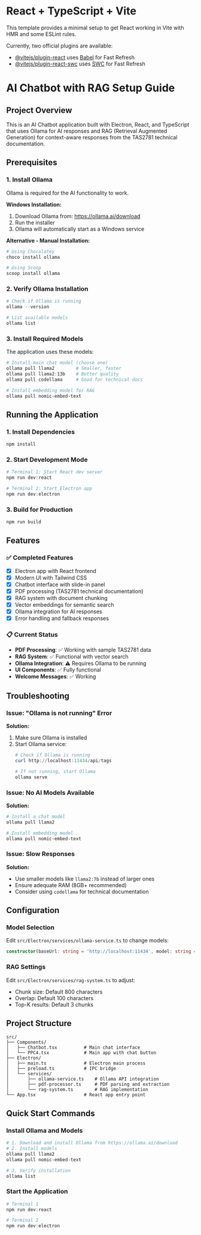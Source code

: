 # React + TypeScript + Vite

This template provides a minimal setup to get React working in Vite with HMR and some ESLint rules.

Currently, two official plugins are available:

- [@vitejs/plugin-react](https://github.com/vitejs/vite-plugin-react/blob/main/packages/plugin-react) uses [Babel](https://babeljs.io/) for Fast Refresh
- [@vitejs/plugin-react-swc](https://github.com/vitejs/vite-plugin-react/blob/main/packages/plugin-react-swc) uses [SWC](https://swc.rs/) for Fast Refresh

# AI Chatbot with RAG Setup Guide

## Project Overview
This is an AI Chatbot application built with Electron, React, and TypeScript that uses Ollama for AI responses and RAG (Retrieval Augmented Generation) for context-aware responses from the TAS2781 technical documentation.

## Prerequisites

### 1. Install Ollama
Ollama is required for the AI functionality to work.

**Windows Installation:**
1. Download Ollama from: https://ollama.ai/download
2. Run the installer
3. Ollama will automatically start as a Windows service

**Alternative - Manual Installation:**
```powershell
# Using Chocolatey
choco install ollama

# Using Scoop
scoop install ollama
```

### 2. Verify Ollama Installation
```powershell
# Check if Ollama is running
ollama --version

# List available models
ollama list
```

### 3. Install Required Models
The application uses these models:
```powershell
# Install main chat model (choose one)
ollama pull llama2        # Smaller, faster
ollama pull llama2:13b    # Better quality
ollama pull codellama     # Good for technical docs

# Install embedding model for RAG
ollama pull nomic-embed-text
```

## Running the Application

### 1. Install Dependencies
```powershell
npm install
```

### 2. Start Development Mode
```powershell
# Terminal 1: Start React dev server
npm run dev:react

# Terminal 2: Start Electron app
npm run dev:electron
```

### 3. Build for Production
```powershell
npm run build
```

## Features

### ✅ Completed Features
- [x] Electron app with React frontend
- [x] Modern UI with Tailwind CSS
- [x] Chatbot interface with slide-in panel
- [x] PDF processing (TAS2781 technical documentation)
- [x] RAG system with document chunking
- [x] Vector embeddings for semantic search
- [x] Ollama integration for AI responses
- [x] Error handling and fallback responses

### 📋 Current Status
- **PDF Processing**: ✅ Working with sample TAS2781 data
- **RAG System**: ✅ Functional with vector search
- **Ollama Integration**: ⚠️ Requires Ollama to be running
- **UI Components**: ✅ Fully functional
- **Welcome Messages**: ✅ Working

## Troubleshooting

### Issue: "Ollama is not running" Error
**Solution:**
1. Make sure Ollama is installed
2. Start Ollama service:
   ```powershell
   # Check if Ollama is running
   curl http://localhost:11434/api/tags
   
   # If not running, start Ollama
   ollama serve
   ```

### Issue: No AI Models Available
**Solution:**
```powershell
# Install a chat model
ollama pull llama2

# Install embedding model
ollama pull nomic-embed-text
```

### Issue: Slow Responses
**Solution:**
- Use smaller models like `llama2:7b` instead of larger ones
- Ensure adequate RAM (8GB+ recommended)
- Consider using `codellama` for technical documentation

## Configuration

### Model Selection
Edit `src/Electron/services/ollama-service.ts` to change models:
```typescript
constructor(baseUrl: string = 'http://localhost:11434', model: string = 'llama2') {
```

### RAG Settings
Edit `src/Electron/services/rag-system.ts` to adjust:
- Chunk size: Default 800 characters
- Overlap: Default 100 characters  
- Top-K results: Default 3 chunks

## Project Structure
```
src/
├── Components/
│   ├── Chatbot.tsx          # Main chat interface
│   └── PPC4.tsx             # Main app with chat button
├── Electron/
│   ├── main.ts              # Electron main process
│   ├── preload.ts           # IPC bridge
│   └── services/
│       ├── ollama-service.ts    # Ollama API integration
│       ├── pdf-processor.ts     # PDF parsing and extraction
│       └── rag-system.ts        # RAG implementation
└── App.tsx                  # React app entry point
```

## Quick Start Commands

### Install Ollama and Models
```powershell
# 1. Download and install Ollama from https://ollama.ai/download
# 2. Install models
ollama pull llama2
ollama pull nomic-embed-text

# 3. Verify installation
ollama list
```

### Start the Application
```powershell
# Terminal 1
npm run dev:react

# Terminal 2  
npm run dev:electron
```

